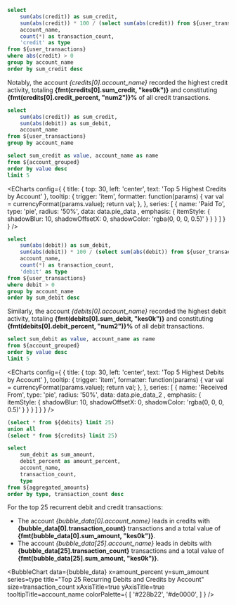 ```sql credits
select
    sum(abs(credit)) as sum_credit,
    sum(abs(credit)) * 100 / (select sum(abs(credit)) from ${user_transactions}) as credit_percent,
    account_name,
    count(*) as transaction_count,
    'credit' as type
from ${user_transactions}
where abs(credit) > 0
group by account_name
order by sum_credit desc
```

Notably, the account _{credits[0].account_name}_ recorded the highest credit
activity, totaling **{fmt(credits[0].sum_credit, "kes0k")}** and constituting
**{fmt(credits[0].credit_percent, "num2")}%** of all credit transactions.

```sql account_grouped
select
    sum(abs(credit)) as sum_credit,
    sum(abs(debit)) as sum_debit,
    account_name
from ${user_transactions}
group by account_name
```

```sql pie_data
select sum_credit as value, account_name as name
from ${account_grouped}
order by value desc
limit 5
```


<ECharts config={
{
  title: {
    top: 30,
    left: 'center',
    text: 'Top 5 Highest Credits by Account'
  },
  tooltip: {
    trigger: 'item',
    formatter: function(params) {
        var val = currencyFormat(params.value);
        return val;
    },
  },
  series: [
    {
      name: 'Paid To',
      type: 'pie',
      radius: '50%',
      data: data.pie_data ,
      emphasis: {
        itemStyle: {
          shadowBlur: 10,
          shadowOffsetX: 0,
          shadowColor: 'rgba(0, 0, 0, 0.5)'
        }
      }
    }
  ]
}
}
/>


```sql debits
select
    sum(abs(debit)) as sum_debit,
    sum(abs(debit)) * 100 / (select sum(abs(debit)) from ${user_transactions}) as debit_percent,
    account_name,
    count(*) as transaction_count,
    'debit' as type
from ${user_transactions}
where debit > 0
group by account_name
order by sum_debit desc
```

Similarly, the account _{debits[0].account_name}_ recorded the highest debit
activity, totaling **{fmt(debits[0].sum_debit, "kes0k")}** and constituting
**{fmt(debits[0].debit_percent, "num2")}%** of all debit transactions.


```sql pie_data_2
select sum_debit as value, account_name as name
from ${account_grouped}
order by value desc
limit 5
```
<ECharts config={
{
  title: {
    top: 30,
    left: 'center',
    text: 'Top 5 Highest Debits by Account'
  },
  tooltip: {
    trigger: 'item',
    formatter: function(params) {
        var val = currencyFormat(params.value);
        return val;
    },
  },
  series: [
    {
      name: 'Received From',
      type: 'pie',
      radius: '50%',
      data: data.pie_data_2 ,
      emphasis: {
        itemStyle: {
          shadowBlur: 10,
          shadowOffsetX: 0,
          shadowColor: 'rgba(0, 0, 0, 0.5)'
        }
      }
    }
  ]
}
}
/>

```sql aggregated_amounts
(select * from ${debits} limit 25)
union all
(select * from ${credits} limit 25)
```

```sql bubble_data
select
    sum_debit as sum_amount,
    debit_percent as amount_percent,
    account_name,
    transaction_count,
    type
from ${aggregated_amounts}
order by type, transaction_count desc
```

For the top 25 recurrent debit and credit transactions:

- The account _{bubble_data[0].account_name}_ leads in credits with
  **{bubble_data[0].transaction_count}** transactions and a total value
  of **{fmt(bubble_data[0].sum_amount, "kes0k")}**.
- The account _{bubble_data[25].account_name}_ leads in debits with
  **{bubble_data[25].transaction_count}** transactions and a total value
  of **{fmt(bubble_data[25].sum_amount, "kes0k")}**.


<BubbleChart
    data={bubble_data}
    x=amount_percent
    y=sum_amount
    series=type
    title="Top 25 Recurring Debits and Credits by Account"
    size=transaction_count
    xAxisTitle=true
    yAxisTitle=true
    tooltipTitle=account_name
    colorPalette={
        [
        '#228b22',
        '#de0000',
        ]
    }
/>
